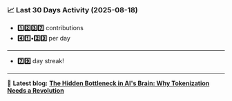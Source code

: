 <!--START_STATS-->
### 📈 Last 30 Days Activity (2025-08-18)  
- **1️⃣2️⃣3️⃣7️⃣** contributions  
- **4️⃣1️⃣•2️⃣3️⃣** per day
---
- **7️⃣9️⃣** day streak!
---
📝 **Latest blog:** [**The Hidden Bottleneck in AI's Brain: Why Tokenization Needs a Revolution**](https://andriak.com/blog/tokenization-revolution)
<!--END_STATS-->
